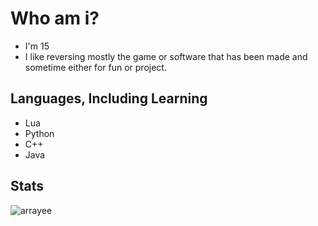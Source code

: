 # Who am i?
* I'm 15
* I like reversing mostly the game or software that has been made and sometime either for fun or project.

## Languages, Including Learning
* Lua
* Python
* C++
* Java

## Stats
<p><img align="left" src="https://github-readme-stats.vercel.app/api/top-langs?username=mengdeveloper&show_icons=true&locale=en&layout=merko" alt="arrayee" /></p>
